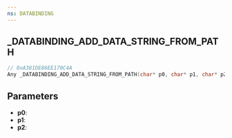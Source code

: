 ```yaml
---
ns: DATABINDING
---
```

## _DATABINDING_ADD_DATA_STRING_FROM_PATH

```c
// 0xA381DE86EE170C4A
Any _DATABINDING_ADD_DATA_STRING_FROM_PATH(char* p0, char* p1, char* p2);
```

## Parameters
* **p0**:
* **p1**:
* **p2**:

